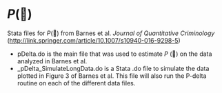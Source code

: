 # *P*(:small_red_triangle:)
Stata files for *P*(:small_red_triangle:) from Barnes et al. *Journal of Quantitative Criminology* (http://link.springer.com/article/10.1007/s10940-016-9298-5)
- pDelta.do is the main file that was used to estimate *P* (:small_red_triangle:) on the data analyzed in Barnes et al.
- _pDelta_SimulateLongData.do is a Stata .do file to simulate the data plotted in Figure 3 of Barnes et al. This file will also run the P-delta routine on each of the different data files.
 

